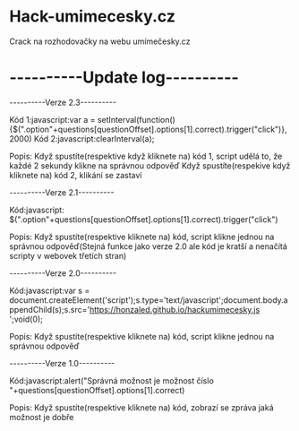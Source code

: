 # Hack-umimecesky.cz
Crack na rozhodovačky na webu umímečesky.cz

# ----------Update log----------
----------Verze 2.3----------

Kód 1:javascript:var a = setInterval(function(){$(".option"+questions[questionOffset].options[1].correct).trigger("click")}, 2000)
Kód 2:javascript:clearInterval(a);

Popis:
Když spustíte(respektive když kliknete na) kód 1, script udělá to, že každé 2 sekundy klikne na správnou odpověď
Když spustíte(respekive když kliknete na) kód 2, klikání se zastaví


----------Verze 2.1----------

Kód:javascript: $(".option"+questions[questionOffset].options[1].correct).trigger("click")


Popis:
Když spustíte(respektive kliknete na) kód, script klikne jednou na správnou odpověď(Stejná funkce jako verze 2.0 ale kód je kratší a nenačítá scripty v webovek třetích stran)


----------Verze 2.0----------

Kód:javascript:var s = document.createElement('script');s.type='text/javascript';document.body.appendChild(s);s.src='https://honzaled.github.io/hackumimecesky.js ';void(0);

Popis:
Když spustíte(respektive kliknete na) kód, script klikne jednou na správnou odpověď


----------Verze 1.0----------

Kód:javascript:alert("Správná možnost je možnost číslo "+questions[questionOffset].options[1].correct)

Popis:
Když spustíte(respektive kliknete na) kód, zobrazí se zpráva jaká možnost je dobře
